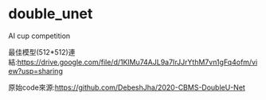 # double_unet
AI cup competition

最佳模型(512*512)連結:https://drive.google.com/file/d/1KlMu74AJL9a7IrJJrYthM7vn1gFq4ofm/view?usp=sharing

原始code來源:https://github.com/DebeshJha/2020-CBMS-DoubleU-Net
